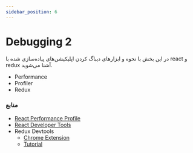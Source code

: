 ```yaml
---
sidebar_position: 6
---
```


# Debugging 2
در این بخش با نحوه و ابزارهای دیباگ کردن اپلیکیشن‌های پیاده‌سازی شده با react و redux آشنا می‌شوید.

- Performance
- Profiler
- Redux 

### منابع
- [React Performance Profile](https://calibreapp.com/blog/react-performance-profiling-optimization)
- [React Developer Tools](https://react.dev/learn/react-developer-tools)
- Redux Devtools
    - [Chrome Extension](https://chromewebstore.google.com/detail/redux-devtools/lmhkpmbekcpmknklioeibfkpmmfibljd?hl=en)
    - [Tutorial](https://www.youtube.com/watch?v=BYpuigD01Ew)
